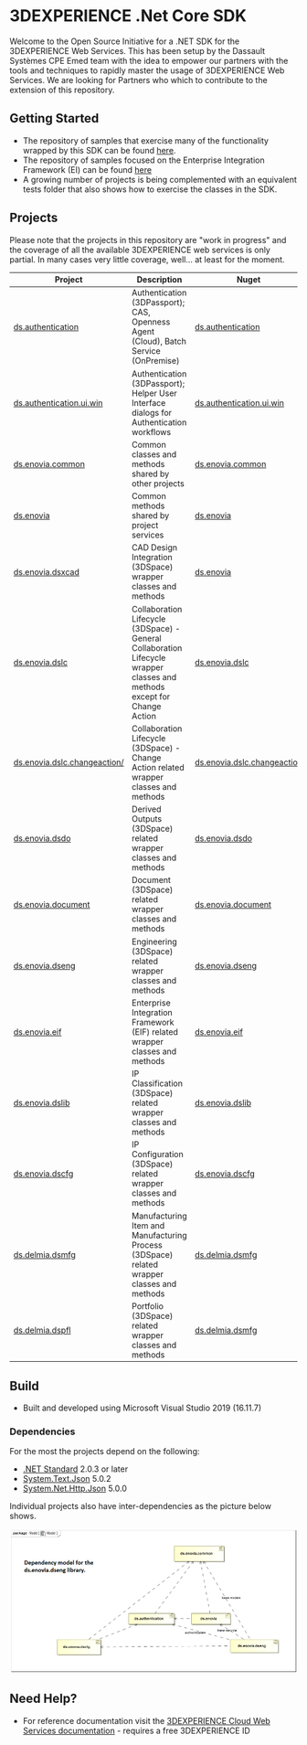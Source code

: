 # 3DEXPERIENCE .Net Core SDK 
Welcome to the Open Source Initiative for a .NET SDK for the 3DEXPERIENCE Web Services. This has been setup by the Dassault Systèmes CPE Emed team with the idea to empower our partners with the tools and techniques to rapidly master the usage of 3DEXPERIENCE Web Services. We are looking for Partners who which to contribute to the extension of this repository.


## Getting Started
 - The repository of samples that exercise many of the functionality wrapped by this SDK can be found [here](https://github.com/3ds-cpe-emed/3dxws-dotnet-samples).
 - The repository of samples focused on the Enterprise Integration Framework (EI) can be found [here](https://github.com/3ds-cpe-emed/3dxws.dotnet.event.samples)
 - A growing number of projects is being complemented with an equivalent tests folder that also shows how to exercise the classes in the SDK.

## Projects

Please note that the projects in this repository are "work in progress" and the coverage of all the available 3DEXPERIENCE web services is only partial. In many cases very little coverage, well... at least for the moment.

| Project | Description | Nuget |  
| ------------ | -------------------- | ------- | 
|[ds.authentication](/ds.authentication/)|Authentication (3DPassport); CAS, Openness Agent (Cloud), Batch Service (OnPremise)|[ds.authentication](https://www.nuget.org/packages/ds.authentication/)|
|[ds.authentication.ui.win](/ds.authentication.ui.win/)|Authentication (3DPassport); Helper User Interface dialogs for Authentication workflows|[ds.authentication.ui.win](https://www.nuget.org/packages/ds.authentication.ui.win/)|
|[ds.enovia.common](/ds.enovia.common/)|Common classes and methods shared by other projects|[ds.enovia.common](https://www.nuget.org/packages/ds.enovia.common/)|
|[ds.enovia](/ds.enovia/)|Common methods shared by project services|[ds.enovia](https://www.nuget.org/packages/ds.enovia/)|
|[ds.enovia.dsxcad](/ds.enovia.dsxcad/)|CAD Design Integration (3DSpace) wrapper classes and methods|[ds.enovia](https://www.nuget.org/packages/ds.enovia.dsxcad/)|
|[ds.enovia.dslc](/ds.enovia.dslc/)|Collaboration Lifecycle (3DSpace) - General Collaboration Lifecycle wrapper classes and methods except for Change Action|[ds.enovia.dslc](https://www.nuget.org/packages/ds.enovia.dslc/)|
|[ds.enovia.dslc.changeaction/](/ds.enovia.dslc.changeaction)|Collaboration Lifecycle (3DSpace) - Change Action related wrapper classes and methods|[ds.enovia.dslc.changeaction](https://www.nuget.org/packages/ds.enovia.dslc.changeaction/)|
|[ds.enovia.dsdo](/ds.enovia.dsdo/)|Derived Outputs (3DSpace) related wrapper classes and methods|[ds.enovia.dsdo](https://www.nuget.org/packages/ds.enovia.dsdo/)|
|[ds.enovia.document](/ds.enovia.document/)|Document (3DSpace) related wrapper classes and methods|[ds.enovia.document](https://www.nuget.org/packages/ds.enovia.document/)|
|[ds.enovia.dseng](/ds.enovia.dseng/)|Engineering (3DSpace) related wrapper classes and methods|[ds.enovia.dseng](https://www.nuget.org/packages/ds.enovia.dseng/)|
|[ds.enovia.eif](/ds.enovia.eif/)|Enterprise Integration Framework (EIF) related wrapper classes and methods|[ds.enovia.eif](https://www.nuget.org/packages/ds.enovia.eif/)|
|[ds.enovia.dslib](/ds.enovia.dslib/)|IP Classification (3DSpace) related wrapper classes and methods|[ds.enovia.dslib](https://www.nuget.org/packages/ds.enovia.dslib/)|
|[ds.enovia.dscfg](/ds.enovia.dscfg/)|IP Configuration (3DSpace) related wrapper classes and methods|[ds.enovia.dscfg](https://www.nuget.org/packages/ds.enovia.dscfg/)|
|[ds.delmia.dsmfg](/ds.delmia.dsmfg/)|Manufacturing Item and Manufacturing Process (3DSpace) related wrapper classes and methods|[ds.delmia.dsmfg](https://www.nuget.org/packages/ds.delmia.dsmfg/)|
|[ds.delmia.dspfl](/ds.delmia.dspfl/)|Portfolio (3DSpace) related wrapper classes and methods|[ds.delmia.dsmfg](https://www.nuget.org/packages/ds.delmia.dsmfg/)|

## Build
- Built and developed using Microsoft Visual Studio 2019 (16.11.7)

### Dependencies

For the most the projects depend on the following:

- [.NET Standard](https://www.nuget.org/packages/NETStandard.Library) 2.0.3 or later
- [System.Text.Json](https://www.nuget.org/packages/System.Text.Json)  5.0.2
- [System.Net.Http.Json](https://www.nuget.org/packages/System.Net.Http.Json) 5.0.0

Individual projects also have inter-dependencies as the picture below shows.

![Dependency model for the ds.enovia.dseng library!](/docs/media/ds.enovia.dseng.dependencies.png)

## Need Help?
- For reference documentation visit the [3DEXPERIENCE Cloud Web Services documentation](https://media.3ds.com/support/documentation/developer/Cloud/en/DSDoc.htm?show=CAAiamREST/CAATciamRESTToc.htm) - requires a free 3DEXPERIENCE ID
